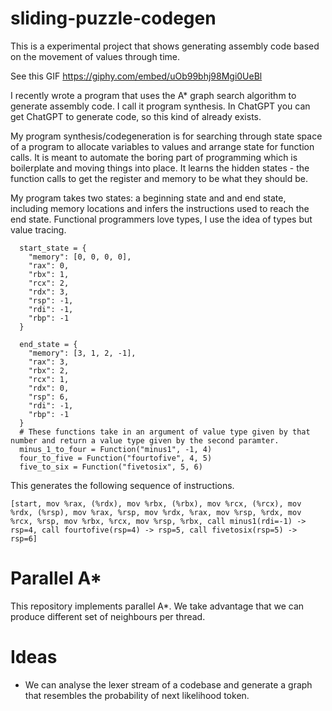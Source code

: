 # sliding-puzzle-codegen

This is a experimental project that shows generating assembly code based on the movement of values through time.

See this GIF https://giphy.com/embed/uOb99bhj98Mgi0UeBl

I recently wrote a program that uses the A* graph search algorithm to generate assembly code. I call it program synthesis. In ChatGPT you can get ChatGPT to generate code, so this kind of already exists.

My program synthesis/codegeneration is for searching through state space of a program to allocate variables to values and arrange state for function calls. It is meant to automate the boring part of programming which is boilerplate and moving things into place. It learns the hidden states - the function calls to get the register and memory to be what they should be.

My program takes two states: a beginning state and and end state, including memory locations and infers the instructions used to reach the end state. Functional programmers love types, I use the idea of types but value tracing.
```
  start_state = {
    "memory": [0, 0, 0, 0],
    "rax": 0,
    "rbx": 1,
    "rcx": 2,
    "rdx": 3,
    "rsp": -1,
    "rdi": -1,
    "rbp": -1
  }

  end_state = {
    "memory": [3, 1, 2, -1],
    "rax": 3,
    "rbx": 2,
    "rcx": 1,
    "rdx": 0,
    "rsp": 6,
    "rdi": -1,
    "rbp": -1
  }
  # These functions take in an argument of value type given by that number and return a value type given by the second paramter.
  minus_1_to_four = Function("minus1", -1, 4)
  four_to_five = Function("fourtofive", 4, 5)
  five_to_six = Function("fivetosix", 5, 6)
```

This generates the following sequence of instructions.

```
[start, mov %rax, (%rdx), mov %rbx, (%rbx), mov %rcx, (%rcx), mov %rdx, (%rsp), mov %rax, %rsp, mov %rdx, %rax, mov %rsp, %rdx, mov %rcx, %rsp, mov %rbx, %rcx, mov %rsp, %rbx, call minus1(rdi=-1) -> rsp=4, call fourtofive(rsp=4) -> rsp=5, call fivetosix(rsp=5) -> rsp=6]
```

# Parallel A*

This repository implements parallel A*. We take advantage that we can produce different set of neighbours per thread.

# Ideas

* We can analyse the lexer stream of a codebase and generate a graph that resembles the probability of next likelihood token.
